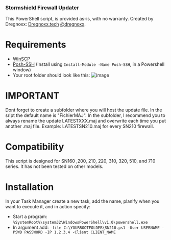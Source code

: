 ### Stormshield Firewall Updater

This PowerShell script, is provided as-is, with no warranty.
Created by Dregnoxx:
[Dregnoxx.tech](https://dregnoxx.tech) 
[@dregnoxx](https://twitter.com/dregnoxx).

# Requirements
- [WinSCP](https://winscp.net/eng/download.php)
- [Posh-SSH](https://github.com/darkoperator/Posh-SSH) (Install using `Install-Module -Name Posh-SSH`, in a Powershell window)
- Your root folder should look like this:
![image](https://github.com/Dregnoxx/StormshieldFWUpdate/assets/40840621/f685a5a4-35e9-42c1-a190-c9a8db428515)  
# IMPORTANT
Dont forget to create a subfolder where you will host the update file.
In the sript the default name is "FichierMAJ".
In the subfolder, I recommend you to always rename the update LATESTXXX.maj and overwrite each time you put another .maj file.
Example: LATESTSN210.maj for every SN210 firewall.

# Compatibility
This script is designed for SN160 ,200, 210, 220, 310, 320, 510, and 710 series. It has not been tested on other models.

# Installation
In your Task Manager create a new task, add the name, planify when you want to execute it, and in action specify:
-  Start a program:  `%SystemRoot%\system32\WindowsPowerShell\v1.0\powershell.exe`
-  In argument add:  `-file C:\YOURROOTFOLDER\SN210.ps1 -User USERNAME -PSWD PASSWORD -IP 1.2.3.4 -Client CLIENT_NAME`
